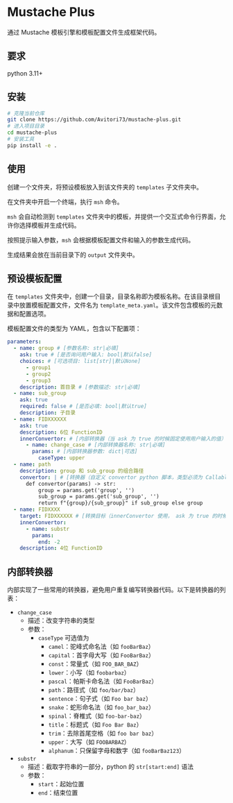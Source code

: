 # Mustache Plus

通过 Mustache 模板引擎和模板配置文件生成框架代码。

## 要求

python 3.11+

## 安装

```bash
# 克隆当前仓库
git clone https://github.com/Avitori73/mustache-plus.git
# 进入项目目录
cd mustache-plus
# 安装工具
pip install -e .
```

## 使用

创建一个文件夹，将预设模板放入到该文件夹的 `templates` 子文件夹中。

在文件夹中开启一个终端，执行 `msh` 命令。

`msh` 会自动检测到 `templates` 文件夹中的模板，并提供一个交互式命令行界面，允许你选择模板并生成代码。

按照提示输入参数，`msh` 会根据模板配置文件和输入的参数生成代码。

生成结果会放在当前目录下的 `output` 文件夹中。

## 预设模板配置

在 `templates` 文件夹中，创建一个目录，目录名称即为模板名称。在该目录根目录中放置模板配置文件，文件名为 `template_meta.yaml`。该文件包含模板的元数据和配置选项。

模板配置文件的类型为 YAML，包含以下配置项：

```yaml
parameters:
  - name: group # [参数名称: str|必填]
    ask: true # [是否询问用户输入: bool|默认false]
    choices: # [可选项目: list[str]|默认None]
      - group1
      - group2
      - group3
    description: 首目录 # [参数描述: str|必填]
  - name: sub_group
    ask: true
    required: false # [是否必填: bool|默认true]
    description: 子目录
  - name: FIDXXXXXX
    ask: true
    description: 6位 FunctionID
    innerConvertor: # [内部转换器（当 ask 为 true 的时候固定使用用户输入的值）: dict|可选]
      - name: change_case # [内部转换器名称: str|必填]
        params: # [内部转换器参数: dict|可选]
          caseType: upper
  - name: path
    description: group 和 sub_group 的组合路径
    convertor: | # [转换器（自定义 convertor python 脚本，类型必须为 Callable[Dict[str,str], str], params 包含前面填入的 parameter）: callable|可选]
      def convertor(params) -> str:
          group = params.get('group', '')
          sub_group = params.get('sub_group', '')
          return f"{group}/{sub_group}" if sub_group else group
  - name: FIDXXXX
    target: FIDXXXXXX # [转换目标（innerConvertor 使用， ask 为 true 的时候固定使用当前目标，ask 为 false 的使用必须输入一个前面出现过的 parameter）: str|可选]
    innerConvertor: 
      - name: substr
        params:
          end: -2
    description: 4位 FunctionID
```

## 内部转换器

内部实现了一些常用的转换器，避免用户重复编写转换器代码。以下是转换器的列表：

- `change_case`
  - 描述：改变字符串的类型
  - 参数：
    - `caseType` 可选值为
      - `camel`：驼峰式命名法（如 `fooBarBaz`）
      - `capital`：首字母大写（如 `FooBarBaz`）
      - `const`：常量式（如 `FOO_BAR_BAZ`）
      - `lower`：小写（如 `foobarbaz`）
      - `pascal`：帕斯卡命名法（如 `FooBarBaz`）
      - `path`：路径式（如 `foo/bar/baz`）
      - `sentence`：句子式（如 `Foo bar baz`）
      - `snake`：蛇形命名法（如 `foo_bar_baz`）
      - `spinal`：脊椎式（如 `foo-bar-baz`）
      - `title`：标题式（如 `Foo Bar Baz`）
      - `trim`：去除首尾空格（如 `foo bar baz`）
      - `upper`：大写（如 `FOOBARBAZ`）
      - `alphanum`：只保留字母和数字（如 `fooBarBaz123`）
- `substr`
  - 描述：截取字符串的一部分，python 的 `str[start:end]` 语法
  - 参数：
    - `start`：起始位置
    - `end`：结束位置
